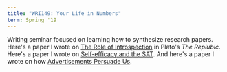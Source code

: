 ```yaml
---
title: "WRI149: Your Life in Numbers"
term: Spring '19
---
```


Writing seminar focused on learning how to synthesize research papers. Here's a paper I wrote on [The Role of Introspection](./Plato's_Republic_Analysis.pdf) in Plato's *The Replubic*. Here's a paper I wrote on [Self-efficacy and the SAT](./SAT_Analysis.pdf). And here's a paper I wrote on how [Advertisements Persuade Us](./How_Ads_Add.pdf). 
